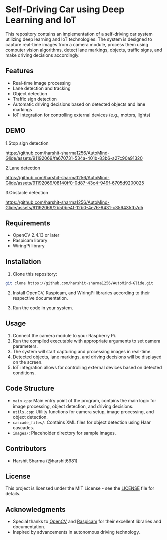 # Self-Driving Car using Deep Learning and IoT

This repository contains an implementation of a self-driving car system utilizing deep learning and IoT technologies. The system is designed to capture real-time images from a camera module, process them using computer vision algorithms, detect lane markings, objects, traffic signs, and make driving decisions accordingly.

## Features

- Real-time image processing
- Lane detection and tracking
- Object detection
- Traffic sign detection
- Automatic driving decisions based on detected objects and lane markings
- IoT integration for controlling external devices (e.g., motors, lights)


## DEMO 
1.Stop sign detection 



https://github.com/harshit-sharma1256/AutoMind-Glide/assets/91192069/fa670731-534a-401b-83b6-a27c90a91320






2.Lane detection



https://github.com/harshit-sharma1256/AutoMind-Glide/assets/91192069/08140ff0-0d87-43c4-949f-6705d9200025




3.Obstacle detection




https://github.com/harshit-sharma1256/AutoMind-Glide/assets/91192069/2b50be4f-12b0-4e76-9431-c356435fb7d5










  

## Requirements

- OpenCV 2.4.13 or later
- Raspicam library
- WiringPi library

## Installation

1. Clone this repository:

```bash
git clone https://github.com/harshit-sharma1256/AutoMind-Glide.git
```

2. Install OpenCV, Raspicam, and WiringPi libraries according to their respective documentation.

3. Run the code in your system.

## Usage

1. Connect the camera module to your Raspberry Pi.
2. Run the compiled executable with appropriate arguments to set camera parameters.
3. The system will start capturing and processing images in real-time.
4. Detected objects, lane markings, and driving decisions will be displayed on the screen.
5. IoT integration allows for controlling external devices based on detected conditions.

## Code Structure

- `main.cpp`: Main entry point of the program, contains the main logic for image processing, object detection, and driving decisions.
- `utils.cpp`: Utility functions for camera setup, image processing, and object detection.
- `cascade_files/`: Contains XML files for object detection using Haar cascades.
- `images/`: Placeholder directory for sample images.

## Contributors

- Harshit Sharma (@harshit6981)


## License

This project is licensed under the MIT License - see the [LICENSE](LICENSE) file for details.

## Acknowledgments

- Special thanks to [OpenCV](https://opencv.org/) and [Raspicam](https://www.uco.es/investiga/grupos/ava/node/40) for their excellent libraries and documentation.
- Inspired by advancements in autonomous driving technology.
